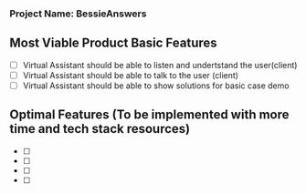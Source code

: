 ### Project Name: BessieAnswers

## Most Viable Product Basic Features
- [ ] Virtual Assistant should be able to listen and undertstand the user(client)
- [ ] Virtual Assistant should be able to talk to the user (client)
- [ ] Virtual Assistant should be able to show solutions for basic case demo

## Optimal Features (To be implemented with more time and tech stack resources)
- [ ] 
- [ ] 
- [ ] 
- [ ] 
